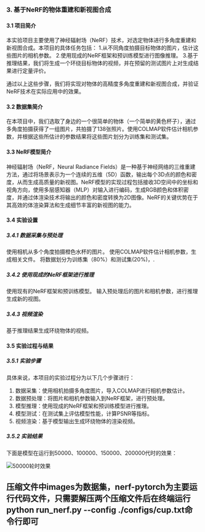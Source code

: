 ### 3. 基于NeRF的物体重建和新视图合成


#### 3.1 项目简介

本实验项目主要使用了神经辐射场（NeRF）技术，对选定物体进行多角度重建和新视图合成。本项目的具体任务包括：
1.从不同角度拍摄目标物体的图片，估计这些图片的相机参数。
2.使用现成的NeRF框架和预训练模型进行图像推理。
3.基于推理结果，我们将生成一个环绕目标物体的视频，并在预留的测试图片上对生成结果进行定量评价。

通过以上这些步骤，我们将实现对物体的高精度多角度重建和新视图合成，并验证NeRF技术在实际应用中的效果。

#### 3.2 数据集简介

在本项目中，我们选取了身边的一个很简单的物体（一个简单的黄色杯子），通过多角度拍摄获得了一组图片，共拍摄了138张照片。使用COLMAP软件估计相机参数，并根据这些所估计的参数结果将这些图片划分为训练集和测试集。

#### 3.3 NeRF模型简介

神经辐射场（NeRF，Neural Radiance Fields）是一种基于神经网络的三维重建方法，通过将场景表示为一个连续的五维（5D）函数，输出每个3D点的颜色和密度，从而生成高质量的新视图。NeRF模型的实现过程包括接收3D空间中的坐标和视角方向，使用多层感知器（MLP）对输入进行编码，生成RGB颜色和体积密度，并通过体渲染技术将输出的颜色和密度转换为2D图像。NeRF的关键优势在于其高效的体渲染算法和生成细节丰富的新视图的能力。

#### 3.4 实验设置

##### 3.4.1 数据采集与预处理

使用相机从多个角度拍摄橙色水杯的图片。
使用COLMAP软件估计相机参数，生成相关文件。
将数据划分为训练集（80%）和测试集(20%)，.

##### 3.4.2 使用现成的NeRF框架进行推理

使用现有的NeRF框架和预训练模型。
输入预处理后的图片和相机参数，进行推理生成新的视图。

##### 3.4.3 视频渲染

基于推理结果生成环绕物体的视频。

#### 3.5 实验过程与结果

##### 3.5.1 实验步骤

具体来说，本项目的实验过程分为以下几个步骤进行：

1. 数据采集：使用相机拍摄多角度图片，导入COLMAP进行相机参数估计。
2. 数据预处理：将图片和相机参数输入到NeRF框架，进行预处理。
3. 模型推理：使用现成的NeRF框架和预训练模型进行推理。
4. 模型测试：在测试集上评估模型性能，计算PSNR等指标。
5. 视频渲染：基于模型输出生成环绕物体的渲染视频。

   
##### 3.5.2 实验结果

下面是模型在运行到50000、100000、150000、200000代时的效果：

![50000轮时效果](https://github.com/liuyhoong/nerf/blob/main/tinywow_cup_spiral_050000_rgb_59313525.gif)


## 压缩文件中images为数据集，nerf-pytorch为主要运行代码文件，只需要解压两个压缩文件后在终端运行python run_nerf.py --config ./configs/cup.txt命令行即可

